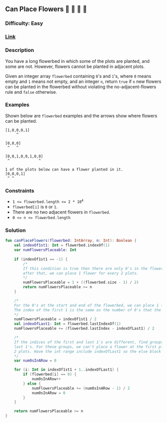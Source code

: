 ## Can Place Flowers :rose: :tulip: :blossom: :sunflower:
### Difficulty: Easy
### [Link](https://leetcode.com/problems/can-place-flowers/)

### Description

You have a long flowerbed in which some of the plots are planted, and some are not. However, flowers cannot be planted in adjacent plots.

Given an integer array `flowerbed` containing `0`'s and `1`'s, where `0` means empty and `1` means not empty, and an integer `n`, return `true` if `n` new flowers can be planted in the flowerbed without violating the no-adjacent-flowers rule and `false` otherwise.

### Examples

Shown below are `flowerbed` examples and the arrows show where flowers can be planted.

```
[1,0,0,0,1]
     ^

[0,0,0]
 ^   ^

[0,0,1,0,0,1,0,0]
 ^             ^

1 of the plots below can have a flower planted in it.
[0,0,0,1]
 ^ ^
```

### Constraints
- <code>1 <= flowerbed.length <= 2 * 10<sup>4</sup></code>
- `flowerbed[i]` is `0` or `1`.
- There are no two adjacent flowers in `flowerbed`.
- `0 <= n <= flowerbed.length`

### Solution

```kotlin
fun canPlaceFlowers(flowerbed: IntArray, n: Int): Boolean {
    val indexOf1st1: Int = flowerbed.indexOf(1)
    var numFlowersPlaceable: Int
    
    if (indexOf1st1 == -1) {
        /*
        If this condition is true then there are only 0's in the flowerbed. We can place a flower at the first plot and
        after that, we can place 1 flower for every 2 plots.
        */
        numFlowersPlaceable = 1 + ((flowerbed.size - 1) / 2)
        return numFlowersPlaceable >= n
    }

    /*
    For the 0's at the start and end of the flowerbed, we can place 1 flower for every 2 plots.
    The index of the first 1 is the same as the number of 0's that the flowerbed starts with.
    */
    numFlowersPlaceable = indexOf1st1 / 2
    val indexOfLast1: Int = flowerbed.lastIndexOf(1)
    numFlowersPlaceable += (flowerbed.lastIndex - indexOfLast1) / 2

    /*
    If the indices of the first and last 1's are different, find groups of 0's and their lengths in between the first and
    last 1's. For these groups, we can't place a flower at the first plot but after that, we can place 1 flower for every
    2 plots. Have the int range include indexOfLast1 so the else block runs on the last iteration.
    */
    var num0sInARow = 0

    for (i: Int in indexOf1st1 + 1..indexOfLast1) {
        if (flowerbed[i] == 0) {
            num0sInARow++
        } else {
            numFlowersPlaceable += (num0sInARow - 1) / 2
            num0sInARow = 0
        }
    }

    return numFlowersPlaceable >= n
}
```